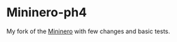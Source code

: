 # Mininero-ph4

My fork of the [Mininero] with few changes and basic tests.






[Mininero]: https://github.com/monero-project/mininero

